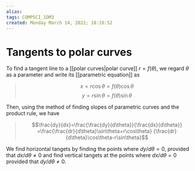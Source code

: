 ```yaml
---
alias: 
tags: COMPSCI_1DM3
created: Monday March 14, 2022; 18:16:52 
---
```

# Tangents to polar curves
To find a tangent line to a [[polar curves|polar curve]] $r=f(\theta)$, we regard $\theta$ as a parameter and write its [[parametric equation]] as

> $$x=r\cos\theta=f(\theta)\cos\theta$$
> $$y=r\sin\theta=f(\theta)\sin\theta$$

Then, using the method of finding slopes of parametric curves and the product rule, we have

> $$\frac{dy}{dx}=\frac{\frac{dy}{d\theta}}{\frac{dx}{d\theta}}
=\frac{\frac{dr}{d\theta}\sin\theta+r\cos\theta}
{\frac{dr}{d\theta}\cos\theta-r\sin\theta}$$

We find horizontal tangets by finding the points where $dy/d\theta=0$, provided that $dx/d\theta\neq0$ and find vertical tangets at the points where $dx/d\theta=0$ provided that $dy/d\theta\neq0$. 